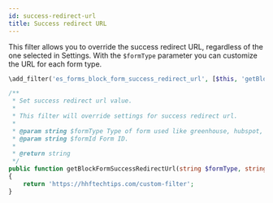 ```yaml
---
id: success-redirect-url
title: Success redirect URL
---
```


This filter allows you to override the success redirect URL, regardless of the one selected in Settings. With the `$formType` parameter you can customize the URL for each form type.

```php
\add_filter('es_forms_block_form_success_redirect_url', [$this, 'getBlockFormSuccessRedirectUrl'], 10, 2);

/**
 * Set success redirect url value.
 *
 * This filter will override settings for success redirect url.
 *
 * @param string $formType Type of form used like greenhouse, hubspot, etc.
 * @param string $formId Form ID.
 *
 * @return string
 */
public function getBlockFormSuccessRedirectUrl(string $formType, string $formId): string
{
	return 'https://hhftechtips.com/custom-filter';
}
```


